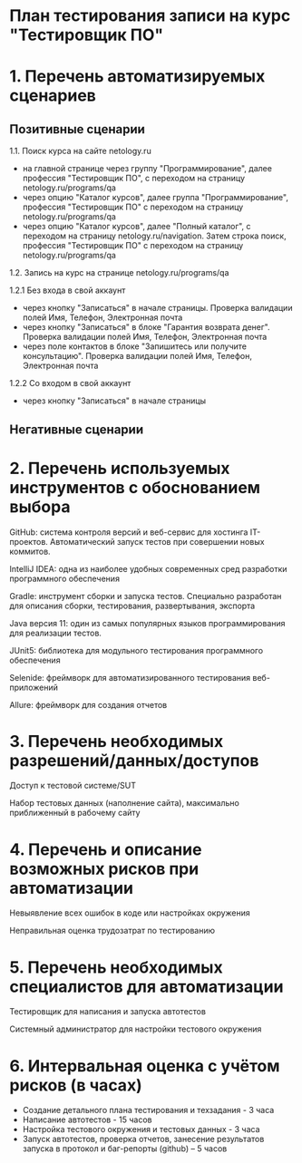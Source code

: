 # План тестирования записи на курс "Тестировщик ПО" 
# 1. Перечень автоматизируемых сценариев
## Позитивные сценарии

1.1. Поиск курса на сайте netology.ru 

- на главной странице через группу "Программирование", далее профессия "Тестировщик ПО", с переходом на страницу netology.ru/programs/qa
- через опцию "Каталог курсов", далее группа "Программирование", профессия "Тестировщик ПО" с переходом на страницу netology.ru/programs/qa
- через опцию "Каталог курсов", далее "Полный каталог", с переходом на страницу netology.ru/navigation. Затем строка поиск, профессия "Тестировщик ПО" с переходом на страницу netology.ru/programs/qa 

1.2. Запись на курс на странице netology.ru/programs/qa 

1.2.1 Без входа в свой аккаунт 

- через кнопку "Записаться" в начале страницы. Проверка валидации полей Имя, Телефон, Электронная почта
- через кнопку "Записаться" в блоке "Гарантия возврата денег". Проверка валидации полей Имя, Телефон, Электронная почта
- через поле контактов в блоке "Запишитесь или получите консультацию". Проверка валидации полей Имя, Телефон, Электронная почта

1.2.2 Со входом в свой аккаунт
- через кнопку "Записаться" в начале страницы

## Негативные сценарии

# 2. Перечень используемых инструментов с обоснованием выбора

GitHub: система контроля версий и веб-сервис для хостинга IT-проектов. Автоматический запуск тестов при совершении новых коммитов.

IntelliJ IDEA: одна из наиболее удобных современных сред разработки программного обеспечения 

Gradle: инструмент сборки и запуска тестов. Специально разработан для описания сборки, тестирования, развертывания, экспорта

Java версия 11: один из самых популярных языков программирования для реализации тестов. 

JUnit5: библиотека для модульного тестирования программного обеспечения

Selenide: фреймворк для автоматизированного тестирования веб-приложений

Allure: фреймворк для создания отчетов 

# 3. Перечень необходимых разрешений/данных/доступов

Доступ к тестовой системе/SUT

Набор тестовых данных (наполнение сайта), максимально приближенный в рабочему сайту 

# 4. Перечень и описание возможных рисков при автоматизации

Невыявление всех ошибок в коде или настройках окружения 

Неправильная оценка трудозатрат по тестированию 

# 5. Перечень необходимых специалистов для автоматизации

Тестировщик для написания и запуска автотестов

Системный администратор для настройки тестового окружения 

# 6. Интервальная оценка с учётом рисков (в часах)

- Создание детального плана тестирования и техзадания - 3 часа
- Написание автотестов - 15 часов
- Настройка тестового окружения и тестовых данных - 3 часа
- Запуск автотестов, проверка отчетов, занесение результатов запуска в протокол и баг-репорты (github) – 5 часов

